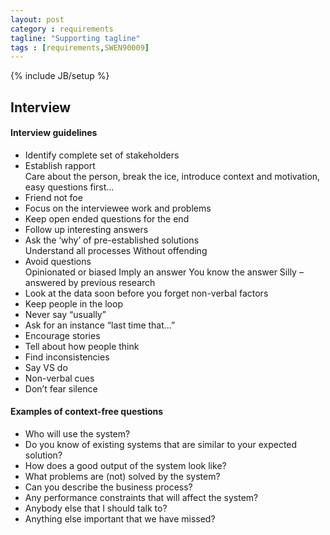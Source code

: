 ```yaml
---
layout: post
category : requirements
tagline: "Supporting tagline"
tags : [requirements,SWEN90009]
---
```

{% include JB/setup %}

## Interview
#### Interview guidelines
<ul>
	<li>Identify complete set of stakeholders</li>
	<li>Establish rapport</li>
	    Care about the person, break the ice, introduce context and motivation, easy questions first…
    <li>Friend not foe</li>
	<li>Focus on the interviewee work and problems</li>
	<li>Keep open ended questions for the end</li>
	<li>Follow up interesting answers</li>
	<li>Ask the ‘why’ of pre-established solutions</li>
	    Understand all processes
	    Without offending
	<li>Avoid questions</li>
	    Opinionated or biased
	    Imply an answer
	    You know the answer
	    Silly – answered by previous research
	<li>Look at the data soon before you forget non-verbal factors</li>
	<li>Keep people in the loop</li>
	<li>Never say “usually”</li>
	<li>Ask for an instance “last time that…”</li>
	<li>Encourage stories</li>
	<li>Tell about how people think</li>
	<li>Find inconsistencies</li>
	<li>Say VS do</li>
	<li>Non-verbal cues</li>
	<li>Don’t fear silence</li>
</ul>

#### Examples of context-free questions
<ul>
	<li>Who will use the system?</li>
	<li>Do you know of existing systems that are similar to your expected solution?</li>
	<li>How does a good output of the system look like?</li>
	<li>What problems are (not) solved by the system?</li>
	<li>Can you describe the business process?</li>
	<li>Any performance constraints that will affect the system?</li>
	<li>Anybody else that I should talk to?</li>
    <li>Anything else important that we have missed?</li>
</ul>



